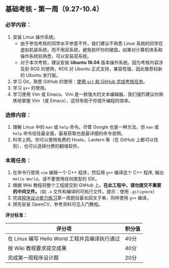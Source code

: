 ## 基础考核 - 第一周（9.27-10.4）

### 必学内容：

1. 安装 Linux 操作系统。
    - 由于参加考核的同学水平参差不齐，我们建议不熟悉 Linux 系统的同学在虚拟机装系统，而不用双系统，避免损坏你的硬盘。如果对计算机体系和操作系统较熟悉，可以安装双系统。
    - 对于本次考核，建议安装 **Ubuntu 18.04** 版本操作系统。因为考核内容涉及到 ROS 的使用，ROS 对 Ubuntu 正式支持，兼容性强，因此推荐较新的 Ubuntu 发行版。
1. 学习 Git，熟悉 GitHub 的使用：[使用 `git` 和 GitHub 完成考核任务](https://github.com/SYSU-AERO-SWIFT/tutorial_2019/wiki/%E4%BD%BF%E7%94%A8-git-%E5%92%8C-GitHub-%E5%AE%8C%E6%88%90%E8%80%83%E6%A0%B8%E4%BB%BB%E5%8A%A1)。
1. 学习 `g++` 的使用。
1. 学习使用 Vim 或 Emacs。Vim 是一款强大的文本编辑器，我们强烈建议你熟练地掌握 Vim（或 Emacs），这将有助于你提升编程的效率。

### 选修内容：

1. 理解 Linux 中的 `man` 或 `help` 命令。尽管 Google 也是一种方法，但 `man` 或 `help` 命令往往最全面，最易获取也是最详细的命令说明。
1. 科学上网。你可以使用免费的 Hosts，Lantern 等（在 GitHub 上都可以找到），也可以选择付费的翻墙软件。

### 本周任务：

1. 在命令行使用 `vim` 编辑一个 C++ 程序，然后用 `g++` 编译这个 C++ 程序, 输出 `Hello World`。请不要使用任何类型的 IDE。
1. 根据 Wiki 教程将整个工程提交到 GitHub 上。**在此工程中，请勿提交不重要的中间文件。**（如 `.o` 文件和编译的可执行文件。提示：使用 `.gitignore`）
1. 完成[程序设计能力练习](https://github.com/SYSU-AERO-SWIFT/tutorial_2020/blob/master/tasks/week1/programming_exercise.md)第一周题目最长回文子串，同样使用 `g++` 编译。  
1. 预先安装 OpenCV，参考资料可见入门教程。

**评分标准：**

| 评分项                                         | 积分值 |
| ---------------------------------------------- | ------ |
| 在 Linux 编写 Hello World 工程并且编译执行通过 | 40分   |
| 按 Wiki 教程要求提交成果                       | 40分   |
| 完成第一周程序设计题                           | 20分   |

